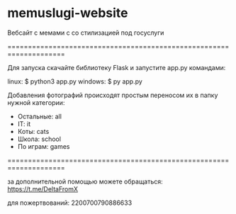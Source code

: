 # memuslugi-website
Вебсайт с мемами с со стилизацией под госуслуги

====================================================================

Для запуска скачайте библиотеку Flask и запустите app.py командами:

linux:
$	python3 app.py
windows:
$	py app.py

Добавления фотографий происходят простым переносом их в папку нужной категории:
- Остальные: all
- IT: it
- Коты: cats
- Школа: school
- По играм: games

====================================================================

за дополнительной помощью можете обращаться: https://t.me/DeltaFromX

для пожертвований: 2200700790886633
